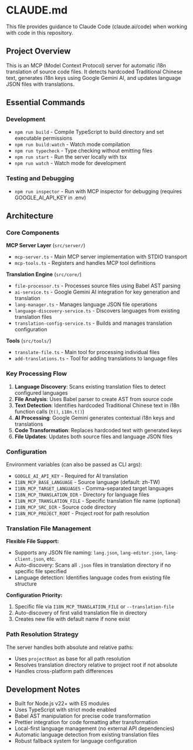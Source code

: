 # CLAUDE.md

This file provides guidance to Claude Code (claude.ai/code) when working with code in this repository.

## Project Overview

This is an MCP (Model Context Protocol) server for automatic i18n translation of source code files. It detects hardcoded Traditional Chinese text, generates i18n keys using Google Gemini AI, and updates language JSON files with translations.

## Essential Commands

### Development
- `npm run build` - Compile TypeScript to build directory and set executable permissions
- `npm run build:watch` - Watch mode compilation
- `npm run typecheck` - Type checking without emitting files
- `npm run start` - Run the server locally with tsx
- `npm run watch` - Watch mode for development

### Testing and Debugging
- `npm run inspector` - Run with MCP inspector for debugging (requires GOOGLE_AI_API_KEY in .env)

## Architecture

### Core Components

**MCP Server Layer** (`src/server/`)
- `mcp-server.ts` - Main MCP server implementation with STDIO transport
- `mcp-tools.ts` - Registers and handles MCP tool definitions

**Translation Engine** (`src/core/`)
- `file-processor.ts` - Processes source files using Babel AST parsing
- `ai-service.ts` - Google Gemini AI integration for key generation and translation
- `lang-manager.ts` - Manages language JSON file operations
- `language-discovery-service.ts` - Discovers languages from existing translation files
- `translation-config-service.ts` - Builds and manages translation configuration

**Tools** (`src/tools/`)
- `translate-file.ts` - Main tool for processing individual files
- `add-translations.ts` - Tool for adding translations to language files

### Key Processing Flow

1. **Language Discovery**: Scans existing translation files to detect configured languages
2. **File Analysis**: Uses Babel parser to create AST from source code
3. **Text Detection**: Identifies hardcoded Traditional Chinese text in i18n function calls (`t()`, `i18n.t()`)
4. **AI Processing**: Google Gemini generates contextual i18n keys and translations
5. **Code Transformation**: Replaces hardcoded text with generated keys
6. **File Updates**: Updates both source files and language JSON files

### Configuration

Environment variables (can also be passed as CLI args):
- `GOOGLE_AI_API_KEY` - Required for AI translation
- `I18N_MCP_BASE_LANGUAGE` - Source language (default: zh-TW)
- `I18N_MCP_TARGET_LANGUAGES` - Comma-separated target languages
- `I18N_MCP_TRANSLATION_DIR` - Directory for language files
- `I18N_MCP_TRANSLATION_FILE` - Specific translation file name (optional)
- `I18N_MCP_SRC_DIR` - Source code directory
- `I18N_MCP_PROJECT_ROOT` - Project root for path resolution

### Translation File Management

**Flexible File Support:**
- Supports any JSON file naming: `lang.json`, `lang-editor.json`, `lang-client.json`, etc.
- Auto-discovery: Scans all `.json` files in translation directory if no specific file specified
- Language detection: Identifies language codes from existing file structure

**Configuration Priority:**
1. Specific file via `I18N_MCP_TRANSLATION_FILE` or `--translation-file`
2. Auto-discovery of first valid translation file in directory
3. Creates new file with default name if none exist

### Path Resolution Strategy

The server handles both absolute and relative paths:
- Uses `projectRoot` as base for all path resolution
- Resolves translation directory relative to project root if not absolute
- Handles cross-platform path differences

## Development Notes

- Built for Node.js v22+ with ES modules
- Uses TypeScript with strict mode enabled
- Babel AST manipulation for precise code transformation
- Prettier integration for code formatting after transformation
- Local-first language management (no external API dependencies)
- Automatic language detection from existing translation files
- Robust fallback system for language configuration